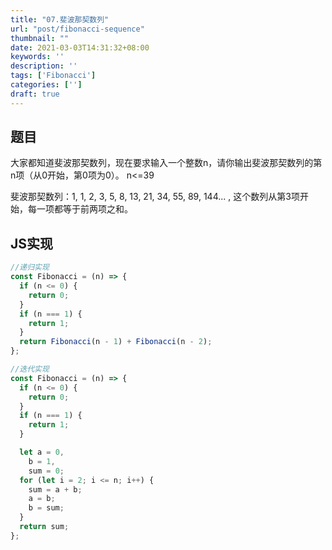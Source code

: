 ```yaml
---
title: "07.斐波那契数列"
url: "post/fibonacci-sequence"
thumbnail: ""
date: 2021-03-03T14:31:32+08:00
keywords: ''
description: ''
tags: ['Fibonacci']
categories: ['']
draft: true
---
```


## 题目

大家都知道斐波那契数列，现在要求输入一个整数n，请你输出斐波那契数列的第n项（从0开始，第0项为0）。
n<=39

斐波那契数列：1, 1, 2, 3, 5, 8, 13, 21, 34, 55, 89, 144... , 这个数列从第3项开始，每一项都等于前两项之和。

## JS实现

```javascript
//递归实现
const Fibonacci = (n) => {
  if (n <= 0) {
    return 0;
  }
  if (n === 1) {
    return 1;
  }
  return Fibonacci(n - 1) + Fibonacci(n - 2);
};

//迭代实现
const Fibonacci = (n) => {
  if (n <= 0) {
    return 0;
  }
  if (n === 1) {
    return 1;
  }

  let a = 0,
    b = 1,
    sum = 0;
  for (let i = 2; i <= n; i++) {
    sum = a + b;
    a = b;
    b = sum;
  }
  return sum;
};
```
